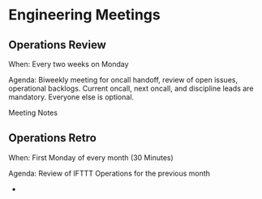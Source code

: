 # Engineering Meetings

## Operations Review

When: Every two weeks on Monday

Agenda: Biweekly meeting for oncall handoff, review of open issues, operational backlogs. Current oncall, next oncall, and discipline leads are mandatory. Everyone else is optional.

Meeting Notes

## Operations Retro

When: First Monday of every month \(30 Minutes\)

Agenda: Review of IFTTT Operations for the previous month

* 




